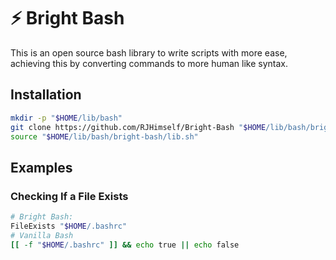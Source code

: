 # ⚡ Bright Bash

This is an open source bash library to write scripts with more ease, achieving this by converting commands to more human like syntax.

## Installation

```bash
mkdir -p "$HOME/lib/bash"
git clone https://github.com/RJHimself/Bright-Bash "$HOME/lib/bash/bright-bash"
source "$HOME/lib/bash/bright-bash/lib.sh"
```

## Examples

### Checking If a File Exists

```bash
# Bright Bash:
FileExists "$HOME/.bashrc"
# Vanilla Bash
[[ -f "$HOME/.bashrc" ]] && echo true || echo false
```
